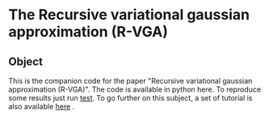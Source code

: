 # The Recursive variational gaussian approximation (R-VGA)

## Object

This is the companion code for the paper "Recursive variational gaussian approximation (R-VGA)". The code is available in python here. To reproduce some results just run [test][1]. To go further on this subject, a set of tutorial is also available [here][2] . 

[1]: ./KTestGenerators.py
[2]: ./Tutorial/README.md

